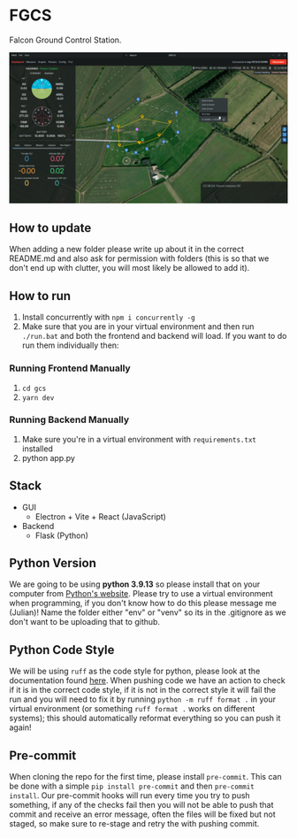 # FGCS

Falcon Ground Control Station.

![UI Screenshot](ui.png)

## How to update

When adding a new folder please write up about it in the correct README.md and also ask for permission with folders (this is so that we don't end up with clutter, you will most likely be allowed to add it).

## How to run

1. Install concurrently with `npm i concurrently -g`
2. Make sure that you are in your virtual environment and then run `./run.bat` and both the frontend and backend will load. If you want to do run them individually then:

### Running Frontend Manually

1. `cd gcs`
2. `yarn dev`

### Running Backend Manually

1. Make sure you're in a virtual environment with `requirements.txt` installed
2. python app.py

## Stack

- GUI
  - Electron + Vite + React (JavaScript)
- Backend
  - Flask (Python)

## Python Version

We are going to be using **python 3.9.13** so please install that on your computer from [Python's website](https://www.python.org/downloads/). Please try to use a virtual environment when programming, if you don't know how to do this please message me (Julian)! Name the folder either "env" or "venv" so its in the .gitignore as we don't want to be uploading that to github.

## Python Code Style

We will be using `ruff` as the code style for python, please look at the documentation found [here](https://docs.astral.sh/ruff/). When pushing code we have an action to check if it is in the correct code style, if it is not in the correct style it will fail the run and you will need to fix it by running `python -m ruff format .` in your virtual environment (or something `ruff format .` works on different systems); this should automatically reformat everything so you can push it again!

## Pre-commit

When cloning the repo for the first time, please install `pre-commit`. This can be done with a simple `pip install pre-commit` and then `pre-commit install`. Our pre-commit hooks will run every time you try to push something, if any of the checks fail then you will not be able to push that commit and receive an error message, often the files will be fixed but not staged, so make sure to re-stage and retry the with pushing commit.

